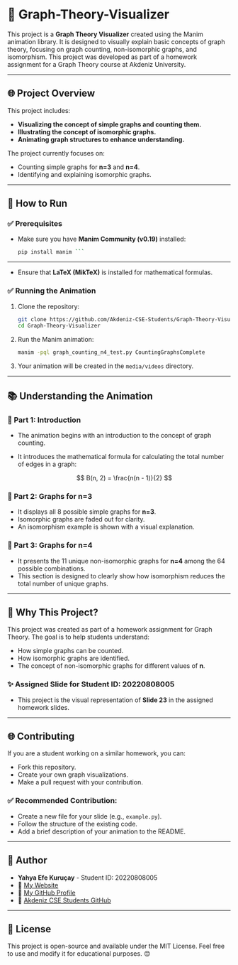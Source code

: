


# 🚀 Graph-Theory-Visualizer

This project is a **Graph Theory Visualizer** created using the Manim animation library. It is designed to visually explain basic concepts of graph theory, focusing on graph counting, non-isomorphic graphs, and isomorphism. This project was developed as part of a homework assignment for a Graph Theory course at Akdeniz University.

---

## 🌐 Project Overview

This project includes:
- **Visualizing the concept of simple graphs and counting them.**
- **Illustrating the concept of isomorphic graphs.**
- **Animating graph structures to enhance understanding.**

The project currently focuses on:
- Counting simple graphs for **n=3** and **n=4**.
- Identifying and explaining isomorphic graphs.

---

## 🚀 How to Run

### ✅ Prerequisites
- Make sure you have **Manim Community (v0.19)** installed:
  ```bash
  pip install manim ```
---
* Ensure that **LaTeX (MikTeX)** is installed for mathematical formulas.

### ✅ Running the Animation

1. Clone the repository:

   ```bash
   git clone https://github.com/Akdeniz-CSE-Students/Graph-Theory-Visualizer.git
   cd Graph-Theory-Visualizer
   ```


2. Run the Manim animation:

   ```bash
   manim -pql graph_counting_n4_test.py CountingGraphsComplete
   ```

3. Your animation will be created in the `media/videos` directory.

---

## 📚 Understanding the Animation

### 🔹 Part 1: Introduction

* The animation begins with an introduction to the concept of graph counting.
* It introduces the mathematical formula for calculating the total number of edges in a graph:

  $$
  B(n, 2) = \frac{n(n - 1)}{2}
  $$

### 🔹 Part 2: Graphs for n=3

* It displays all 8 possible simple graphs for **n=3**.
* Isomorphic graphs are faded out for clarity.
* An isomorphism example is shown with a visual explanation.

### 🔹 Part 3: Graphs for n=4

* It presents the 11 unique non-isomorphic graphs for **n=4** among the 64 possible combinations.
* This section is designed to clearly show how isomorphism reduces the total number of unique graphs.

---

## 📌 Why This Project?

This project was created as part of a homework assignment for Graph Theory. The goal is to help students understand:

* How simple graphs can be counted.
* How isomorphic graphs are identified.
* The concept of non-isomorphic graphs for different values of **n**.

### ✨ Assigned Slide for Student ID: 20220808005

* This project is the visual representation of **Slide 23** in the assigned homework slides.

---

## 🌐 Contributing

If you are a student working on a similar homework, you can:

* Fork this repository.
* Create your own graph visualizations.
* Make a pull request with your contribution.

### ✅ Recommended Contribution:

* Create a new file for your slide (e.g., `example.py`).
* Follow the structure of the existing code.
* Add a brief description of your animation to the README.

---

## 👤 Author

* **Yahya Efe Kuruçay** - Student ID: 20220808005
* 📌 [My Website](https://efekurucay.com)
* 📌 [My GitHub Profile](https://github.com/efekurucay/)
* 📌 [Akdeniz CSE Students GitHub](https://github.com/Akdeniz-CSE-Students/)
---

## 📌 License

This project is open-source and available under the MIT License. Feel free to use and modify it for educational purposes. 😊



